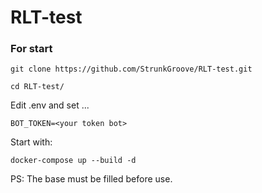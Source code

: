 # RLT-test

### For start
```
git clone https://github.com/StrunkGroove/RLT-test.git
```
```
cd RLT-test/
```
Edit .env and set ...
```
BOT_TOKEN=<your token bot>
```
Start with: 
```
docker-compose up --build -d
```
PS: The base must be filled before use.
